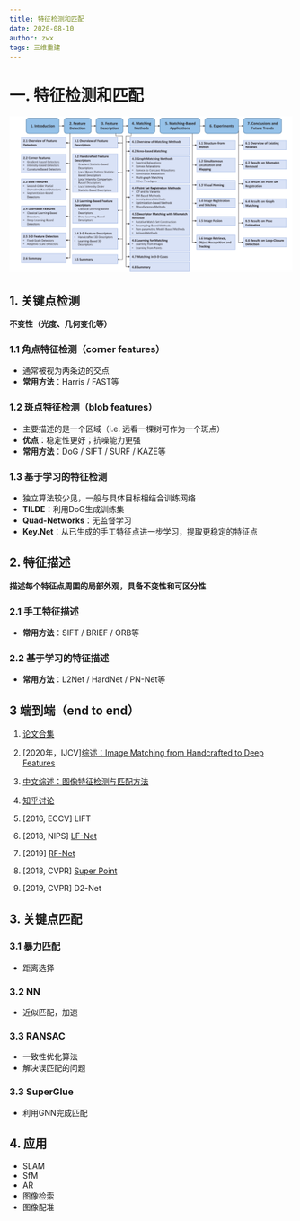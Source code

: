 ```yaml
---
title: 特征检测和匹配
date: 2020-08-10
author: zwx
tags: 三维重建
---
```


# 一. 特征检测和匹配

![常用算法框架](https://raw.githubusercontent.com/huhuzwxy/huhuzwxy.github.io/master/assets/images/%E7%89%B9%E5%BE%81%E6%A3%80%E6%B5%8B%E4%B8%8E%E5%8C%B9%E9%85%8D%E6%B5%81%E7%A8%8B%E5%9B%BE2.png)

## 1. 关键点检测
**不变性（光度、几何变化等）**

### 1.1 角点特征检测（corner features）
- 通常被视为两条边的交点
- **常用方法**：Harris / FAST等

### 1.2 斑点特征检测（blob features）
- 主要描述的是一个区域（i.e. 远看一棵树可作为一个斑点）
- **优点**：稳定性更好；抗噪能力更强
- **常用方法**：DoG / SIFT / SURF / KAZE等

### 1.3 基于学习的特征检测
- 独立算法较少见，一般与具体目标相结合训练网络
- **TILDE**：利用DoG生成训练集
- **Quad-Networks**：无监督学习
- **Key.Net**：从已生成的手工特征点进一步学习，提取更稳定的特征点

## 2. 特征描述
**描述每个特征点周围的局部外观，具备不变性和可区分性**
### 2.1 手工特征描述
- **常用方法**：SIFT / BRIEF / ORB等

### 2.2 基于学习的特征描述
- **常用方法**：L2Net / HardNet / PN-Net等

## 3 端到端（end to end）
1. [论文合集](http://www.arxiv-sanity.com/1906.06195v2)
2. [2020年，IJCV][综述：Image Matching from Handcrafted to Deep Features](https://link.springer.com/content/pdf/10.1007/s11263-020-01359-2.pdf)
3. [中文综述：图像特征检测与匹配方法](http://nxdxb.cnjournals.org/ch/reader/create_pdf.aspx?file_no=20200301&flag=1&journal_id=njqxxyxb&year_id=2020)
4. [知乎讨论](https://www.zhihu.com/question/32066833)

1. [2016, ECCV] LIFT
2. [2018, NIPS] [LF-Net](https://papers.nips.cc/paper/7861-lf-net-learning-local-features-from-images.pdf)
3. [2019] [RF-Net](https://arxiv.org/pdf/1906.00604.pdf)
4. [2018, CVPR] [Super Point](https://openaccess.thecvf.com/content_cvpr_2018_workshops/papers/w9/DeTone_SuperPoint_Self-Supervised_Interest_CVPR_2018_paper.pdf)
5. [2019, CVPR] D2-Net

## 3. 关键点匹配
### 3.1 暴力匹配
- 距离选择

### 3.2 NN
- 近似匹配，加速

### 3.3 RANSAC
- 一致性优化算法
- 解决误匹配的问题

### 3.3 SuperGlue
- 利用GNN完成匹配

## 4. 应用
- SLAM
- SfM
- AR
- 图像检索
- 图像配准